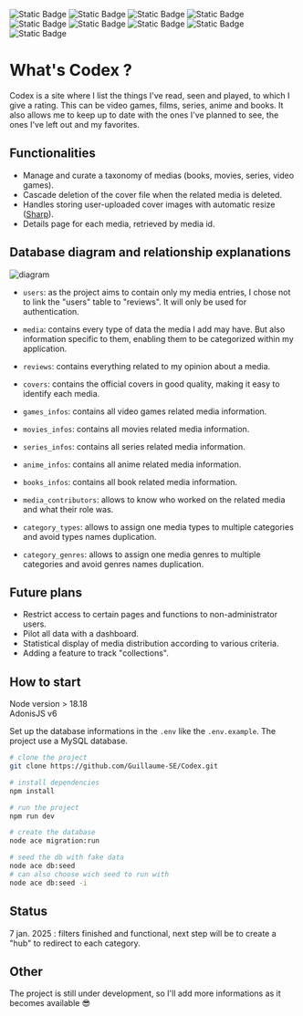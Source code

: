 ![Static Badge](https://img.shields.io/badge/html-FD501A?style=for-the-badge&logo=html5&logoColor=white)
![Static Badge](https://img.shields.io/badge/css-306AF1?style=for-the-badge&logo=css3&logoColor=white)
![Static Badge](https://img.shields.io/badge/javascript-EFD81B?style=for-the-badge&logo=javascript&logoColor=black)
![Static Badge](https://img.shields.io/badge/typescript-387CC8?style=for-the-badge&logo=typescript&logoColor=white)
![Static Badge](https://img.shields.io/badge/node.js-6DA55F?style=for-the-badge&logo=node.js&logoColor=white)
![Static Badge](https://img.shields.io/badge/adonis-4031A9?style=for-the-badge&logo=adonisjs&logoColor=white)
![Static Badge](https://img.shields.io/badge/MySQL-F29111?style=for-the-badge&logo=mysql&logoColor=marine)
![Static Badge](https://img.shields.io/badge/Inertia-black?style=for-the-badge&logo=inertia&color=white)
![Static Badge](https://img.shields.io/badge/Vue.JS-68C575?style=for-the-badge&logo=vuedotjs&color=black)

# What's Codex ?

Codex is a site where I list the things I've read, seen and played, to which I give a rating.
This can be video games, films, series, anime and books.
It also allows me to keep up to date with the ones I've planned to see, the ones I've left out and my favorites.

## Functionalities

- Manage and curate a taxonomy of medias (books, movies, series, video games).
- Cascade deletion of the cover file when the related media is deleted.
- Handles storing user-uploaded cover images with automatic resize ([Sharp](https://sharp.pixelplumbing.com/)).
- Details page for each media, retrieved by media id.

## Database diagram and relationship explanations

![diagram](https://github.com/user-attachments/assets/fef2a5f2-a2c3-48db-bbad-e6b3017a8dac)

- `users`: as the project aims to contain only my media entries, I chose not to link the "users" table to "reviews". It will only be used for authentication.

- `media`: contains every type of data the media I add may have. But also information specific to them, enabling them to be categorized within my application.

- `reviews`: contains everything related to my opinion about a media.

- `covers`: contains the official covers in good quality, making it easy to identify each media.

- `games_infos`: contains all video games related media information.

- `movies_infos`: contains all movies related media information.

- `series_infos`: contains all series related media information.

- `anime_infos`: contains all anime related media information.

- `books_infos`: contains all book related media information.

- `media_contributors`: allows to know who worked on the related media and what their role was.

- `category_types`: allows to assign one media types to multiple categories and avoid types names duplication.

- `category_genres`: allows to assign one media genres to multiple categories and avoid genres names duplication.

## Future plans

- Restrict access to certain pages and functions to non-administrator users.
- Pilot all data with a dashboard.
- Statistical display of media distribution according to various criteria.
- Adding a feature to track "collections".

## How to start

Node version > 18.18  
AdonisJS v6

Set up the database informations in the `.env` like the `.env.example`. The project use a MySQL database.

```bash
# clone the project
git clone https://github.com/Guillaume-SE/Codex.git

# install dependencies
npm install

# run the project
npm run dev

# create the database
node ace migration:run

# seed the db with fake data
node ace db:seed
# can also choose wich seed to run with
node ace db:seed -i
```

## Status

7 jan. 2025 : filters finished and functional, next step will be to create a "hub" to redirect to each category.

## Other

The project is still under development, so I'll add more informations as it becomes available :sunglasses:
